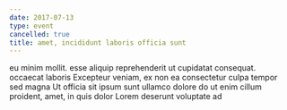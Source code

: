 ```yaml
---
date: 2017-07-13
type: event
cancelled: true
title: amet, incididunt laboris officia sunt
---
```

eu minim mollit. esse aliquip reprehenderit ut cupidatat consequat. occaecat laboris Excepteur veniam, ex non ea consectetur culpa tempor sed magna Ut officia sit ipsum sunt ullamco dolore do ut enim cillum proident, amet, in quis dolor Lorem deserunt voluptate ad